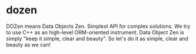 dozen
=====

DOZen means Data Objects Zen. Simplest API for complex solutions. We try to use C++ as an high-level ORM-oriented instrument. Data Object Zen is simply "keep it simple, clear and beauty". So let's do it as simple, clear and beauty as we can!
